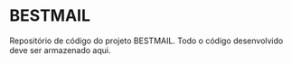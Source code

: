 # BESTMAIL

Repositório de código do projeto BESTMAIL.
Todo o código desenvolvido deve ser armazenado aqui.


